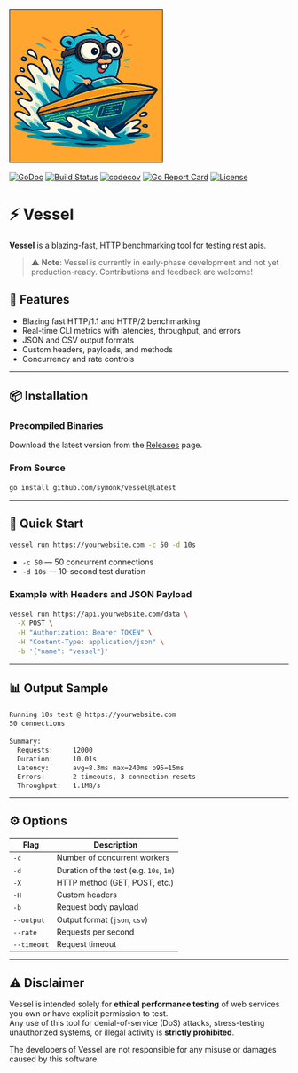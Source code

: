 <img src="https://github.com/symonk/vessel/blob/main/.github/images/vessel.png" border="1" width="275" height="275"/>

[![GoDoc](https://pkg.go.dev/badge/github.com/symonk/vessel)](https://pkg.go.dev/github.com/symonk/vessel)
[![Build Status](https://github.com/symonk/vessel/actions/workflows/go_test.yml/badge.svg)](https://github.com/symonk/vessel/actions/workflows/go_test.yml)
[![codecov](https://codecov.io/gh/symonk/vessel/branch/main/graph/badge.svg)](https://codecov.io/gh/symonk/vessel)
[![Go Report Card](https://goreportcard.com/badge/github.com/symonk/vessel)](https://goreportcard.com/report/github.com/symonk/vessel)
[![License](https://img.shields.io/badge/License-Apache_2.0-blue.svg)](https://github.com/symonk/vessel/blob/master/LICENSE)

# ⚡ Vessel

**Vessel** is a blazing-fast, HTTP benchmarking tool for testing rest apis.

> ⚠️ **Note**: Vessel is currently in early-phase development and not yet production-ready. Contributions and feedback are welcome!

## 🏁 Features

- Blazing fast HTTP/1.1 and HTTP/2 benchmarking
- Real-time CLI metrics with latencies, throughput, and errors
- JSON and CSV output formats
- Custom headers, payloads, and methods
- Concurrency and rate controls

---

## 📦 Installation

### Precompiled Binaries

Download the latest version from the [Releases](https://github.com/symonk/vessel/releases) page.

### From Source

```bash
go install github.com/symonk/vessel@latest
```

---

## 🚀 Quick Start

```bash
vessel run https://yourwebsite.com -c 50 -d 10s
```

- `-c 50` — 50 concurrent connections
- `-d 10s` — 10-second test duration

### Example with Headers and JSON Payload

```bash
vessel run https://api.yourwebsite.com/data \
  -X POST \
  -H "Authorization: Bearer TOKEN" \
  -H "Content-Type: application/json" \
  -b '{"name": "vessel"}'
```

---

## 📊 Output Sample

```text
Running 10s test @ https://yourwebsite.com
50 connections

Summary:
  Requests:     12000
  Duration:     10.01s
  Latency:      avg=8.3ms max=240ms p95=15ms
  Errors:       2 timeouts, 3 connection resets
  Throughput:   1.1MB/s
```

---

## ⚙️ Options

| Flag         | Description                            |
|--------------|----------------------------------------|
| `-c`         | Number of concurrent workers           |
| `-d`         | Duration of the test (e.g. `10s`, `1m`)|
| `-X`         | HTTP method (GET, POST, etc.)          |
| `-H`         | Custom headers                         |
| `-b`         | Request body payload                   |
| `--output`   | Output format (`json`, `csv`)          |
| `--rate`     | Requests per second                    |
| `--timeout`  | Request timeout                        |

---

## ⚠️ Disclaimer

Vessel is intended solely for **ethical performance testing** of web services you own or have explicit permission to test.  
Any use of this tool for denial-of-service (DoS) attacks, stress-testing unauthorized systems, or illegal activity is **strictly prohibited**.

The developers of Vessel are not responsible for any misuse or damages caused by this software.

